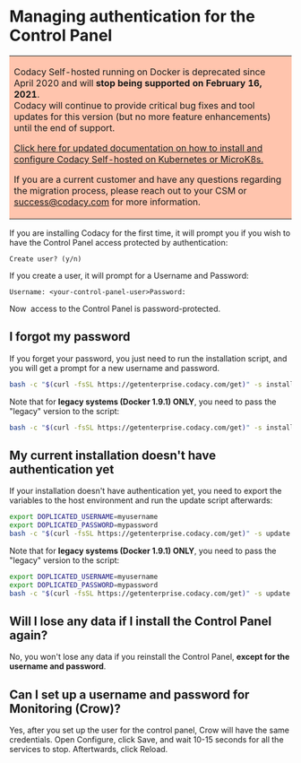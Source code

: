 # Managing authentication for the Control Panel

<table>
  <tbody>
    <tr>
      <td style="background-color: #ffc4ad;">
        <p>
          Codacy Self-hosted running on Docker is deprecated since April 2020 and will <strong>stop being supported on February 16, 2021</strong>.<br/>
          Codacy will continue to provide critical bug fixes and tool updates for this version (but no more feature enhancements) until the end of support.
        </p>
        <p>
          <a href="/chart/" target="_self">Click here for updated documentation on how to install and configure Codacy Self-hosted on Kubernetes or MicroK8s.</a>
        </p>
        <p>
          If you are a current customer and have any questions regarding the migration process, please reach out to your CSM or <a href="mailto:success@codacy.com" target="_blank">success@codacy.com</a> for more information.
        </p>
      </td>
    </tr>
  </tbody>
</table>

If you are installing Codacy for the first time, it will prompt you if you wish to have the Control Panel access protected by authentication:

`Create user? (y/n)`

If you create a user, it will prompt for a Username and Password:

`Username: <your-control-panel-user>Password:`

Now  access to the Control Panel is password-protected.

## I forgot my password

If you forget your password, you just need to run the installation script, and you will get a prompt for a new username and password.

```sh
bash -c "$(curl -fsSL https://getenterprise.codacy.com/get)" -s install
```

Note that for **legacy systems (Docker 1.9.1) ONLY**, you need to pass the "legacy" version to the script:

```sh
bash -c "$(curl -fsSL https://getenterprise.codacy.com/get)" -s install $HOME "legacy"
```

## My current installation doesn't have authentication yet

If your installation doesn't have authentication yet, you need to export the variables to the host environment and run the update script afterwards:

```sh
export DOPLICATED_USERNAME=myusername
export DOPLICATED_PASSWORD=mypassword
bash -c "$(curl -fsSL https://getenterprise.codacy.com/get)" -s update
```

Note that for **legacy systems (Docker 1.9.1) ONLY**, you need to pass the "legacy" version to the script:

```sh
export DOPLICATED_USERNAME=myusername
export DOPLICATED_PASSWORD=mypassword
bash -c "$(curl -fsSL https://getenterprise.codacy.com/get)" -s update $HOME "legacy"
```

## Will I lose any data if I install the Control Panel again?

No, you won't lose any data if you reinstall the Control Panel, **except for the username and password**.

## Can I set up a username and password for Monitoring (Crow)?

Yes, after you set up the user for the control panel, Crow will have the same credentials. Open Configure, click Save, and wait 10-15 seconds for all the services to stop. Aftertwards, click Reload.
